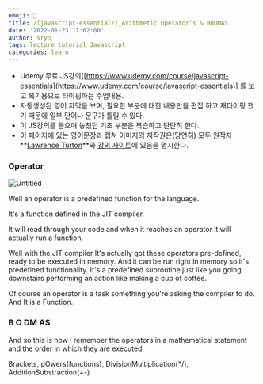 ```yaml
---
emoji: 📑
title: /[javascript-essential/]_Arithmetic Operator’s & BODMAS
date: '2022-01-23 17:02:00'
author: sryn
tags: lecture tutorial Javascript
categories: learn
---
```


- Udemy 무료 JS강의[[https://www.udemy.com/course/javascript-essentials](https://www.udemy.com/course/javascript-essentials)] 를 보고 복기용으로 타이핑하는 수업내용.
- 자동생성된 영어 자막을 보며, 필요한 부분에 대한 내용만을 편집 하고 재타이핑 했기 때문에 일부 단어나 문구가 틀릴 수 있다.
- 이 JS강의를 들으며 놓쳤던 기초 부분을 복습하고 탄탄히 한다.
- 이 페이지에 있는 영어문장과 캡쳐 이미지의 저작권은(당연히) 모두 원작자 **[Lawrence Turton](https://www.udemy.com/user/lawrenceturton/)**와 [강의 사이트](https://www.udemy.com/course/javascript-essentials)에 있음을 명시한다.

### Operator

![Untitled](https://s3-us-west-2.amazonaws.com/secure.notion-static.com/25ec51f3-21be-43c8-81d2-292df7850e52/Untitled.png)

Well an operator is a predefined function for the language.

It's a function defined in the JIT compiler.

It will read through your code and when it reaches an operator it will actually run a function.

Well with the JIT compiler It's actually got these operators pre-defined, ready to be executed in memory. And it can be run right in memory so it's predefined functionality. It's a predefined subroutine just like you going downstairs performing an action like making a cup of coffee.

Of course an operator is a task something you're asking the compiler to do. And It is a Function.

### B O DM AS

And so this is how I remember the operators in a mathematical statement and the order in which they are executed.

Brackets, pOwers(functions), DivisionMultiplication(\*/), AdditionSubstraction(+-)

```toc

```

